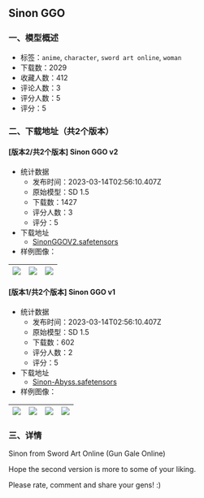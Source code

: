 ## Sinon GGO
### 一、模型概述

- 标签：`anime`, `character`, `sword art online`, `woman`
- 下载数：2029
- 收藏人数：412
- 评论人数：3
- 评分人数：5
- 评分：5

### 二、下载地址（共2个版本）

#### [版本2/共2个版本] Sinon GGO v2

- 统计数据
  - 发布时间：2023-03-14T02:56:10.407Z
  - 原始模型：SD 1.5
  - 下载数：1427
  - 评分人数：3
  - 评分：5
- 下载地址
  - [SinonGGOV2.safetensors](https://civitai.com/api/download/models/22873)
- 样例图像：

| <img src="https://image.civitai.com/xG1nkqKTMzGDvpLrqFT7WA/8cea5c1e-374d-4fb7-391c-e3147fb23500/width=450/247390.jpeg" /> | <img src="https://image.civitai.com/xG1nkqKTMzGDvpLrqFT7WA/cc889aab-e80c-46d9-8753-dce2bae74000/width=450/247389.jpeg" /> | <img src="https://image.civitai.com/xG1nkqKTMzGDvpLrqFT7WA/6c5462c2-de3c-4847-3c5e-3d4f8f048200/width=450/247388.jpeg" /> |
| ---- | ---- | ---- |

#### [版本1/共2个版本] Sinon GGO v1

- 统计数据
  - 发布时间：2023-03-14T02:56:10.407Z
  - 原始模型：SD 1.5
  - 下载数：602
  - 评分人数：2
  - 评分：5
- 下载地址
  - [Sinon-Abyss.safetensors](https://civitai.com/api/download/models/8288)
- 样例图像：

| <img src="https://image.civitai.com/xG1nkqKTMzGDvpLrqFT7WA/51acb881-7dad-42d9-b63f-8ac893f70400/width=450/78447.jpeg" /> | <img src="https://image.civitai.com/xG1nkqKTMzGDvpLrqFT7WA/34bc49e8-af00-4edb-bd28-45e4e0a4cb00/width=450/78450.jpeg" /> | <img src="https://image.civitai.com/xG1nkqKTMzGDvpLrqFT7WA/446f33ca-485f-4a8f-0532-ad47b44bec00/width=450/78449.jpeg" /> | <img src="https://image.civitai.com/xG1nkqKTMzGDvpLrqFT7WA/91524a9a-5eca-4d5c-a453-3032f4381000/width=450/78448.jpeg" /> |
| ---- | ---- | ---- | ---- |


### 三、详情
<p>Sinon from Sword Art Online (Gun Gale Online)</p><p></p><p>Hope the second version is more to some of your liking.</p><p></p><p>Please rate, comment and share your gens! :) </p><p></p><p></p>